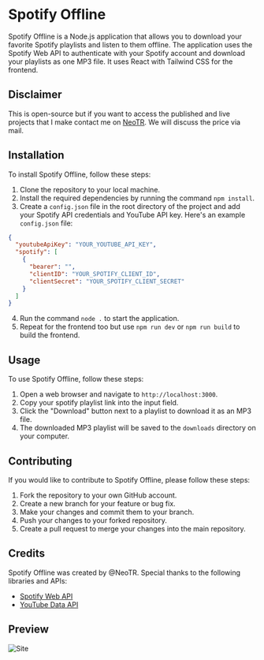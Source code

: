 # Spotify Offline

Spotify Offline is a Node.js application that allows you to download your favorite Spotify playlists and listen to them offline. The application uses the Spotify Web API to authenticate with your Spotify account and download your playlists as one MP3 file. It uses React with Tailwind CSS for the frontend.

## Disclaimer
This is open-source but if you want to access the published and live projects that I make contact me on [NeoTR](mailto:connect.neotr@gmail.com.com). We will discuss the price via mail.

## Installation

To install Spotify Offline, follow these steps:

1. Clone the repository to your local machine.
2. Install the required dependencies by running the command `npm install`.
3. Create a `config.json` file in the root directory of the project and add your Spotify API credentials and YouTube API key. Here's an example `config.json` file:

```json
{
  "youtubeApiKey": "YOUR_YOUTUBE_API_KEY",
  "spotify": [
    {
      "bearer": "",
      "clientID": "YOUR_SPOTIFY_CLIENT_ID",
      "clientSecret": "YOUR_SPOTIFY_CLIENT_SECRET"
    }
  ]
}
```

4. Run the command `node .` to start the application.
5. Repeat for the frontend too but use `npm run dev` or `npm run build` to build the frontend.

## Usage

To use Spotify Offline, follow these steps:

1. Open a web browser and navigate to `http://localhost:3000`.
2. Copy your spotify playlist link into the input field.
3. Click the "Download" button next to a playlist to download it as an MP3 file.
4. The downloaded MP3 playlist will be saved to the `downloads` directory on your computer.

## Contributing

If you would like to contribute to Spotify Offline, please follow these steps:

1. Fork the repository to your own GitHub account.
2. Create a new branch for your feature or bug fix.
3. Make your changes and commit them to your branch.
4. Push your changes to your forked repository.
5. Create a pull request to merge your changes into the main repository.

## Credits

Spotify Offline was created by @NeoTR. Special thanks to the following libraries and APIs:

- [Spotify Web API](https://developer.spotify.com/documentation/web-api/)
- [YouTube Data API](https://developers.google.com/youtube/v3)

## Preview
![Site](https://i.imgur.com/ZD9Su6t.png)
